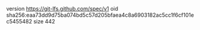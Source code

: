 version https://git-lfs.github.com/spec/v1
oid sha256:eaa73dd9d75ba074bd5c57d205bfaea4c8a6903182ac5cc1f6cf101ec5455482
size 442
